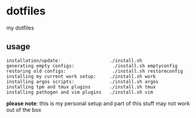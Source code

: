 dotfiles
========
my dotfiles

usage
-----

```
installation/update:                  ./install.sh
generating empty configs:              ./install.sh emptyconfig
restoring old configs:                 ./install.sh restoreconfig
installing my current work setup:     ./install.sh work
installing argos scripts:             ./install.sh argos
installing tpm and tmux plugins       ./install.sh tmux
installing pathogen and vim plugins   ./install.sh vim
```

**please note**: this is my personal setup and part of this stuff may not work out of the box
